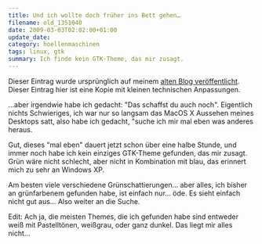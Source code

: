 ```yaml
---
title: Und ich wollte doch früher ins Bett gehen…
filename: old_1351040
date: 2009-03-03T02:02:00+01:00
update_date:
category: hoellenmaschinen
tags: linux, gtk
summary: Ich finde kein GTK-Theme, das mir zusagt.
---
```

Dieser Eintrag wurde ursprünglich auf meinem [alten Blog veröffentlicht](https://stu.blogger.de/stories/1351040/). Dieser Eintrag hier ist eine Kopie mit kleinen technischen Anpassungen.

…aber irgendwie habe ich gedacht: "Das schaffst du auch noch". Eigentlich nichts Schwieriges, ich war nur so langsam das MacOS X Aussehen meines Desktops satt, also habe ich gedacht, "suche ich mir mal eben was anderes heraus.

Gut, dieses "mal eben" dauert jetzt schon über eine halbe Stunde, und immer noch habe ich kein einziges GTK-Theme gefunden, das mir zusagt. Grün wäre nicht schlecht, aber nicht in Kombination mit blau, das erinnert mich zu sehr an Windows XP.

Am besten viele verschiedene Grünschattierungen… aber alles, ich bisher an grünfarbenem gefunden habe, ist einfach nur… öde. Es sieht einfach nicht gut aus… Also weiter an die Suche.

Edit: Ach ja, die meisten Themes, die ich gefunden habe sind entweder weiß mit Pastelltönen, weißgrau, oder ganz dunkel. Das liegt mir alles nicht…
